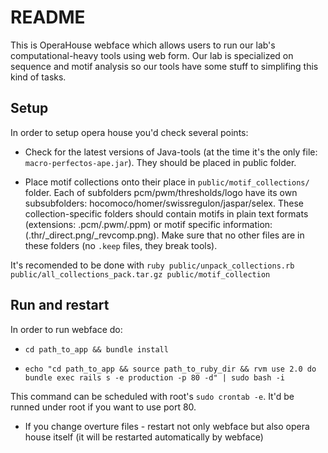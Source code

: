# README

This is OperaHouse webface which allows users to run our lab's computational-heavy tools using web form. Our lab is specialized on sequence and motif analysis so our tools have some stuff to simplifing this kind of tasks.

## Setup
In order to setup opera house you'd check several points:

* Check for the latest versions of Java-tools (at the time it's the only file: `macro-perfectos-ape.jar`). They should be placed in public folder.

* Place motif collections onto their place in `public/motif_collections/` folder.
Each of subfolders pcm/pwm/thresholds/logo have its own subsubfolders: hocomoco/homer/swissregulon/jaspar/selex. These collection-specific folders should contain motifs in plain text formats (extensions: .pcm/.pwm/.ppm) or motif specific information: (.thr/_direct.png/_revcomp.png). Make sure that no other files are in these folders (no `.keep` files, they break tools).

It's recomended to be done with `ruby public/unpack_collections.rb public/all_collections_pack.tar.gz public/motif_collection`


## Run and restart
In order to run webface do:

* `cd path_to_app && bundle install`

* `echo "cd path_to_app && source path_to_ruby_dir && rvm use 2.0 do bundle exec rails s -e production -p 80 -d" | sudo bash -i`

This command can be scheduled with root's `sudo crontab -e`. It'd be runned under root if you want to use port 80.

* If you change overture files - restart not only webface but also opera house itself (it will be restarted automatically by webface)
